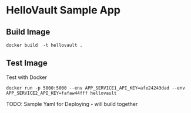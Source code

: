 # HelloVault Sample App

## Build Image
```
docker build  -t hellovault .
```

## Test Image
Test with Docker
```
docker run -p 5000:5000 --env APP_SERVICE1_API_KEY=afe24243dad --env APP_SERVICE2_API_KEY=fafaw44fff hellovault
```

TODO: Sample Yaml for Deploying -  will build together
